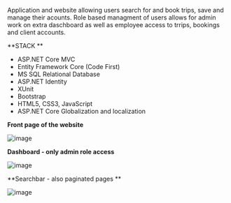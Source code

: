Application and website allowing users search for and book trips, save and manage their acounts. Role based managment of users allows for admin work on extra daschboard as well as employee access to trrips, bookings and client accounts.  

**STACK **
+ ASP.NET Core MVC
+ Entity Framework Core (Code First)
+ MS SQL Relational Database
+ ASP.NET Identity
+ XUnit
+ Bootstrap
+ HTML5, CSS3, JavaScript
+ ASP.NET Core  Globalization and localization


**Front page of the website**

![image](https://github.com/user-attachments/assets/09a68fb7-c60c-4253-af93-2f9eb6b10724)


**Dashboard - only admin role access**


![image](https://github.com/user-attachments/assets/681b753e-38af-4482-aeec-774c8ec3b723)


**Searchbar - also paginated pages **


![image](https://github.com/user-attachments/assets/b5bbf237-4ce4-421d-b344-d4cd8bcc37af)




